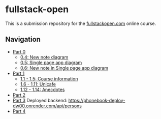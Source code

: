 # fullstack-open

This is a submission repository for the [fullstackopen.com](https://fullstackopen.com) online course.

## Navigation

- [Part 0](/part0)
  - [0.4: New note diagram](/part0/0_4_NewNoteDiagram.md)
  - [0.5: Single page app diagram](/part0/0_5_SinglePageAppDiagram.md)
  - [0.6: New note in Single page app diagram](/part0/0_6_SinglePageAppNewNoteDiagram.md)
- [Part 1](/part1)
  - [1.1 - 1.5: Course information](/part1/courseinfo)
  - [1.6 - 1.11: Unicafe](/part1/unicafe/)
  - [1.12 - 1.14: Anecdotes](/part1/anecdotes/)
- [Part 2](/part2)
- [Part 3](/part3)
    Deployed backend: https://phonebook-deploy-dw00.onrender.com/api/persons
- [Part 4](/part4)
